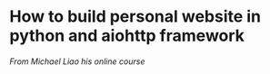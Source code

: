 # How to build personal website in python and aiohttp framework 
###### From Michael Liao his online course

